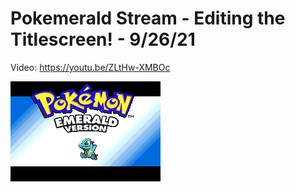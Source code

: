 # Pokemerald Stream - Editing the Titlescreen! - 9/26/21

Video: https://youtu.be/ZLtHw-XMBOc

![Screenshot](Screen.gif)